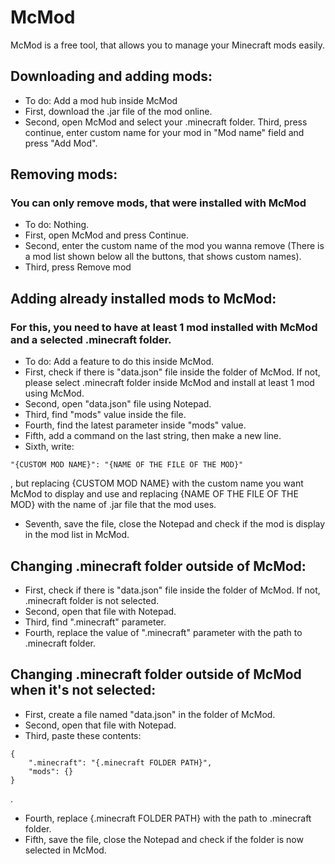 # McMod
McMod is a free tool, that allows you to manage your Minecraft mods easily.
## Downloading and adding mods:
- To do: Add a mod hub inside McMod
- First, download the .jar file of the mod online.
- Second, open McMod and select your .minecraft folder.
 Third, press continue, enter custom name for your mod in "Mod name" field and press "Add Mod".
## Removing mods:
### You can only remove mods, that were installed with McMod
- To do: Nothing.
- First, open McMod and press Continue.
- Second, enter the custom name of the mod you wanna remove (There is a mod list shown below all the buttons, that shows custom names).
- Third, press Remove mod
## Adding already installed mods to McMod:
### For this, you need to have at least 1 mod installed with McMod and a selected .minecraft folder.
- To do: Add a feature to do this inside McMod.
- First, check if there is "data.json" file inside the folder of McMod. If not, please select .minecraft folder inside McMod and install at least 1 mod using McMod.
- Second, open "data.json" file using Notepad.
- Third, find "mods" value inside the file.
- Fourth, find the latest parameter inside "mods" value.
- Fifth, add a command on the last string, then make a new line.
- Sixth, write:
```
"{CUSTOM MOD NAME}": "{NAME OF THE FILE OF THE MOD}"
```
, but replacing {CUSTOM MOD NAME} with the custom name you want McMod to display and use and replacing {NAME OF THE FILE OF THE MOD} with the name of .jar file that the mod uses.
- Seventh, save the file, close the Notepad and check if the mod is display in the mod list in McMod.
## Changing .minecraft folder outside of McMod:
- First, check if there is "data.json" file inside the folder of McMod. If not, .minecraft folder is not selected.
- Second, open that file with Notepad.
- Third, find ".minecraft" parameter.
- Fourth, replace the value of ".minecraft" parameter with the path to .minecraft folder.
## Changing .minecraft folder outside of McMod when it's not selected:
- First, create a file named "data.json" in the folder of McMod.
- Second, open that file with Notepad.
- Third, paste these contents:
```
{
    ".minecraft": "{.minecraft FOLDER PATH}",
    "mods": {}
}
```
.
- Fourth, replace {.minecraft FOLDER PATH} with the path to .minecraft folder.
- Fifth, save the file, close the Notepad and check if the folder is now selected in McMod.
